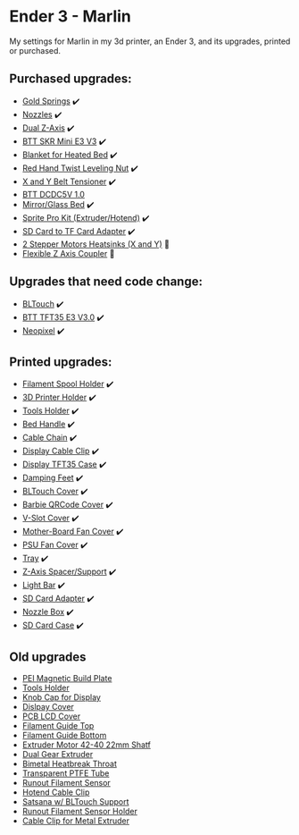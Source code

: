 # Ender 3 - Marlin

My settings for Marlin in my 3d printer, an Ender 3, and its upgrades, printed or purchased.

## Purchased upgrades:

- [Gold Springs](https://shopee.com.br/kit-4-molas-niveladoras-Ender-3-Ender-3-Pro-Ender-3-V2-Cr-5-Cr-7-Cr-10upgrade-8mmx20mm-metal-i.603003137.17478599433) :heavy_check_mark:
- [Nozzles](https://produto.mercadolivre.com.br/MLB-3283122711-5x-bicos-mk-ender-3-s1-propluscr-6-se-cr-10-ender-5-v3-_JM?quantity=2) :heavy_check_mark:
- [Dual Z-Axis](https://pt.aliexpress.com/item/1005001699139678.html?spm=a2g0o.order_list.order_list_main.31.20e4caa4VstYAh&gatewayAdapt=glo2bra) :heavy_check_mark:
- [BTT SKR Mini E3 V3](https://pt.aliexpress.com/item/1005003519885899.html?spm=a2g0o.order_list.order_list_main.10.20e4caa4VstYAh&gatewayAdapt=glo2bra) :heavy_check_mark:
- [Blanket for Heated Bed](https://pt.aliexpress.com/item/32969500959.html?spm=a2g0o.order_list.order_list_main.21.20e4caa4VstYAh&gatewayAdapt=glo2bra) :heavy_check_mark:
- [Red Hand Twist Leveling Nut](https://pt.aliexpress.com/item/1005002492320752.html?spm=a2g0o.order_detail.order_detail_item.12.2a5e4c7frX9HCR&gatewayAdapt=glo2bra) :heavy_check_mark:
- [X and Y Belt Tensioner](https://pt.aliexpress.com/item/4000253369657.html?spm=a2g0o.order_list.order_list_main.17.20e4caa4GX1bqt&gatewayAdapt=glo2bra) :heavy_check_mark:
- [BTT DCDC5V 1.0](https://pt.aliexpress.com/item/4000474224890.html?spm=a2g0o.order_list.order_list_main.4.20e4caa4GX1bqt&gatewayAdapt=glo2bra) 
- [Mirror/Glass Bed](https://shopee.com.br/Base-Mesa-compat%C3%ADvel-com-impressora-3D-Creality-Ender-3-Vidro-e-Espelho-235mm-com-4-Presilhas-e-Adesivo-l%C3%ADquido-i.395292937.8919703149) :heavy_check_mark:
- [Sprite Pro Kit (Extruder/Hotend)](https://pt.aliexpress.com/item/1005005048345778.html?spm=a2g0o.order_list.order_list_main.69.4b90caa4iFrj09&gatewayAdapt=glo2bra) :heavy_check_mark:
- [SD Card to TF Card Adapter](https://www.aliexpress.com/item/1005004941223088.html?spm=a2g0o.cart.0.0.2b9f38daHhkuYc&mp=1) :heavy_check_mark:
- [2 Stepper Motors Heatsinks (X and Y)](https://pt.aliexpress.com/item/1005004067477643.html?spm=a2g0o.cart.0.0.25267f067JcsdN&mp=1&gatewayAdapt=glo2bra) :construction:
- [Flexible Z Axis Coupler](https://pt.aliexpress.com/item/10000388878608.html?spm=a2g0o.cart.0.0.25267f067JcsdN&mp=1&gatewayAdapt=glo2bra) :construction:

## Upgrades that need code change:

- [BLTouch](https://produto.mercadolivre.com.br/MLB-1568231923-bl-touch-sensor-auto-nivelamento-impressora-3d-cnc-bltouch-_JM) :heavy_check_mark:
- [BTT TFT35 E3 V3.0](https://pt.aliexpress.com/item/4000365519309.html?spm=a2g0o.order_list.order_list_main.35.20e4caa47ACQyZ&gatewayAdapt=glo2bra) :heavy_check_mark:
- [Neopixel](https://pt.aliexpress.com/item/1005005246257542.html?spm=a2g0o.order_list.order_list_main.23.20e4caa47ACQyZ&gatewayAdapt=glo2bra) :heavy_check_mark:

## Printed upgrades:

- [Filament Spool Holder](https://www.thingiverse.com/thing:3209211) :heavy_check_mark:
- [3D Printer Holder](https://www.thingiverse.com/thing:5503750) :heavy_check_mark:
- [Tools Holder](https://www.thingiverse.com/thing:6100998) :heavy_check_mark:
- [Bed Handle](https://www.thingiverse.com/thing:2957507) :heavy_check_mark:
- [Cable Chain](https://www.thingiverse.com/thing:2920060) :heavy_check_mark:
- [Display Cable Clip](https://www.thingiverse.com/thing:2880021) :heavy_check_mark:
- [Display TFT35 Case](https://www.thingiverse.com/thing:4177691) :heavy_check_mark:
- [Damping Feet](https://www.thingiverse.com/thing:2913473) :heavy_check_mark:
- [BLTouch Cover](https://www.thingiverse.com/thing:3419439) :heavy_check_mark:
- [Barbie QRCode Cover](https://www.thingiverse.com/thing:5953667) :heavy_check_mark:
- [V-Slot Cover](https://www.thingiverse.com/thing:3248551) :heavy_check_mark:
- [Mother-Board Fan Cover](https://www.thingiverse.com/thing:2935204) :heavy_check_mark:
- [PSU Fan Cover](https://www.thingiverse.com/thing:3328495) :heavy_check_mark:
- [Tray](https://www.thingiverse.com/thing:2957317) :heavy_check_mark:
- [Z-Axis Spacer/Support](https://www.thingiverse.com/thing:2925230) :heavy_check_mark:
- [Light Bar](https://www.thingiverse.com/thing:5376731) :heavy_check_mark:
- [SD Card Adapter](https://www.thingiverse.com/thing:2917151) :heavy_check_mark:
- [Nozzle Box](https://www.thingiverse.com/thing:4716051) :heavy_check_mark:
- [SD Card Case](https://www.thingiverse.com/thing:5166646) :heavy_check_mark:

## Old upgrades

- [PEI Magnetic Build Plate](https://www.aliexpress.com/item/1005005536007858.html?spm=a2g0o.order_list.order_list_main.4.20e4caa47afA3l&gatewayAdapt=glo2bra) 
- [Tools Holder](https://www.thingiverse.com/thing:4743186)
- [Knob Cap for Display](https://www.thingiverse.com/thing:3611103)
- [Dislpay Cover](https://www.thingiverse.com/thing:3670360)
- [PCB LCD Cover](https://www.thingiverse.com/thing:2858209)
- [Filament Guide Top](https://www.thingiverse.com/thing:4876137)
- [Filament Guide Bottom](https://www.thingiverse.com/thing:3052488)
- [Extruder Motor 42-40 22mm Shatf](https://pt.aliexpress.com/item/1005004532801465.html?spm=a2g0o.order_list.order_list_main.29.20e4caa4GX1bqt&gatewayAdapt=glo2bra)
- [Dual Gear Extruder](https://pt.aliexpress.com/item/1005003217848048.html?spm=a2g0o.order_list.order_list_main.26.20e4caa4VstYAh&gatewayAdapt=glo2bra)
- [Bimetal Heatbreak Throat](https://shopee.com.br/Garganta-bimetal-Ender-3-v2-bimet%C3%A1lica-Ender-3-Heatbreak-i.256613587.18376228764)
- [Transparent PTFE Tube](https://shopee.com.br/tubo-pfte-transparente-1-75mm-2mm-x-4mm-impressora-3d-Ender-3-Ender-3-Pro-Ender-3-V2-Cr-5-Cr-7-Cr-10-i.603003137.19869418331)
- [Runout Filament Sensor](https://pt.aliexpress.com/item/32965114166.html?spm=a2g0o.order_list.order_list_main.59.20e4caa47ACQyZ&gatewayAdapt=glo2bra)
- [Hotend Cable Clip](https://www.thingiverse.com/thing:4615595)
- [Satsana w/ BLTouch Support](https://www.printables.com/model/58601-satsana-ender3-bltouch-fixed)
- [Runout Filament Sensor Holder](https://www.thingiverse.com/thing:6098956)
- [Cable Clip for Metal Extruder](https://www.thingiverse.com/thing:4178305) 
